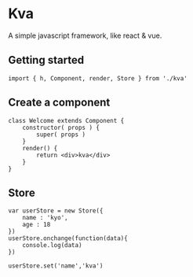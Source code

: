 # Kva
A simple javascript framework, like react & vue.

## Getting started

```
import { h, Component, render, Store } from './kva'
```

## Create a component

```
class Welcome extends Component {
    constructor( props ) {
        super( props )
    }
    render() {
        return <div>kva</div>
    }
}
```

## Store

```
var userStore = new Store({
    name : 'kyo',
    age : 18
})
userStore.onchange(function(data){
    console.log(data)
})

userStore.set('name','kva')
```